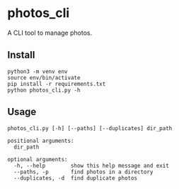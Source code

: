 # photos_cli
A CLI tool to manage photos.

## Install

    python3 -m venv env
    source env/bin/activate
    pip install -r requirements.txt
    python photos_cli.py -h

## Usage

    photos_cli.py [-h] [--paths] [--duplicates] dir_path

    positional arguments:
      dir_path

    optional arguments:
      -h, --help        show this help message and exit
      --paths, -p       find photos in a directory
      --duplicates, -d  find duplicate photos